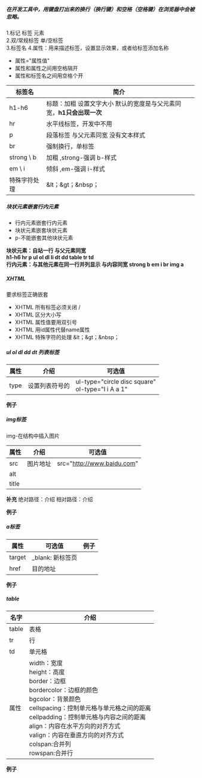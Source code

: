 ##### 在开发工具中，用键盘打出来的换行（换行键）和空格（空格键）在浏览器中会被忽略。
1.标记 标签 元素</br>
2.双/常规标签  单/空标签</br>
3.标签名
4.属性：用来描述标签，设置显示效果，或者给标签添加名称
* 属性="属性值"
* 属性和属性之间用空格隔开
* 属性和标签名之间用空格个开



|标签名|简介|
|-----|-----|
|h1-h6|标题：加粗 设置文字大小 默认的宽度是与父元素同宽，**h1只会出现一次**|
|hr|水平线标签，开发中不用|
|p|段落标签 与父元素同宽 没有文本样式|
|br|强制换行，单标签|
|strong \ b|加粗 ,strong-强调 b-样式|
|em \ i|倾斜 ,em-强调 i-样式|
|特殊字符处理| &lt；&gt；&nbsp；|

##### 块状元素嵌套行内元素

* 行内元素嵌套行内元素
* 块状元素嵌套块状元素
* p-不能嵌套其他块状元素

**块状元素：自站一行 与父元素同宽</br> h1-h6 hr p ul ol dl li dt dd table tr td</br>行内元素：与其他元素在同一行并列显示 与内容同宽 strong b em i br img a**

##### XHTML 

要求标签正确嵌套
* XHTML 所有标签必须关闭   /
* XHTML 区分大小写
* XHTML 属性值要用双引号
* XHTML 用id属性代替name属性
* XHTML 特殊字符的处理 &lt；&gt；&nbsp；

##### ul ol dl dd dt 列表标签

|属性|介绍|可选值|
|-----|-----|-----|
|type|设置列表符号的|ul-type="circle disc square" <br/> ol-type="I i A a 1"|

**例子**


##### img标签

img-在结构中插入图片

|属性|介绍|可选值|
|-----|-----|-----|
|src|图片地址|src="http://www.baidu.com" |
|alt|||
|title|||

**补充**
绝对路径：介绍
相对路径：介绍

**例子**


##### a标签

|属性|可选值|例子|
|-----|-----|-----|
|target|_blank: 新标签页||
|href|目的地址||

**例子**



##### table

|名字|介绍|
|-----|-----|
|table|表格|
|tr|行|
|td|单元格|
|属性|width：宽度</br>height：高度 </br> border：边框</br>bordercolor：边框的颜色</br>bgcolor：背景颜色</br>cellspacing：控制单元格与单元格之间的距离</br> cellpadding：控制单元格与内容之间的距离</br>align：内容在水平方向的对齐方式</br>valign：内容在垂直方向的对齐方式</br>colspan:合并列</br>rowspan:合并行|

**例子**

